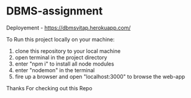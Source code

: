 # DBMS-assignment

Deployement - https://dbmsvitap.herokuapp.com/


To Run this project locally on your machine:

1. clone this repository to your local machine
2. open terminal in the project directory
3. enter "npm i" to install all node modules
4. enter "nodemon" in the terminal
5. fire up a browser and open "localhost:3000" to browse the web-app


Thanks For checking out this Repo
